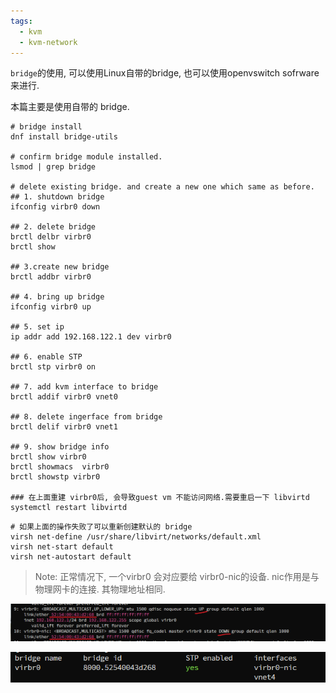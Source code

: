 ```yaml
---
tags:
  - kvm
  - kvm-network
---
```

`bridge`的使用, 可以使用Linux自带的bridge, 也可以使用openvswitch sofrware 来进行.

本篇主要是使用自带的 bridge.

```shell
# bridge install
dnf install bridge-utils

# confirm bridge module installed.
lsmod | grep bridge

# delete existing bridge. and create a new one which same as before.
## 1. shutdown bridge
ifconfig virbr0 down

## 2. delete bridge
brctl delbr virbr0
brctl show

## 3.create new bridge
brctl addbr virbr0

## 4. bring up bridge
ifconfig virbr0 up

## 5. set ip
ip addr add 192.168.122.1 dev virbr0

## 6. enable STP
brctl stp virbr0 on

## 7. add kvm interface to bridge
brctl addif virbr0 vnet0

## 8. delete ingerface from bridge
brctl delif virbr0 vnet1

## 9. show bridge info
brctl show virbr0
brctl showmacs  virbr0
brctl showstp virbr0

### 在上面重建 virbr0后, 会导致guest vm 不能访问网络.需要重启一下 libvirtd
systemctl restart libvirtd

```


```shell
# 如果上面的操作失败了可以重新创建默认的 bridge
virsh net-define /usr/share/libvirt/networks/default.xml
virsh net-start default
virsh net-autostart default
```


> Note:
> 正常情况下, 一个virbr0 会对应要给 virbr0-nic的设备. nic作用是与物理网卡的连接.
> 其物理地址相同.

![](./images/virbr0-1.png)

![](./images/virbr0-2.png)















